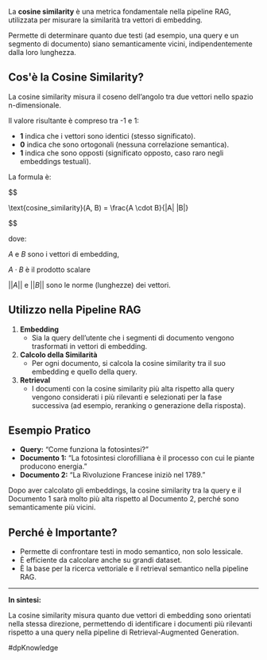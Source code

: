 La **cosine similarity** è una metrica fondamentale nella pipeline RAG, utilizzata per misurare la similarità tra vettori di embedding.

Permette di determinare quanto due testi (ad esempio, una query e un segmento di documento) siano semanticamente vicini, indipendentemente dalla loro lunghezza.

## Cos'è la Cosine Similarity?

La cosine similarity misura il coseno dell’angolo tra due vettori nello spazio n-dimensionale.

Il valore risultante è compreso tra -1 e 1:

- **1** indica che i vettori sono identici (stesso significato).
- **0** indica che sono ortogonali (nessuna correlazione semantica).
- **1** indica che sono opposti (significato opposto, caso raro negli embeddings testuali).

La formula è:

$$

\text{cosine\_similarity}(A, B) = \frac{A \cdot B}{\|A\| \|B\|}

$$

dove:

$A$ e $B$ sono i vettori di embedding,

$A \cdot B$ è il prodotto scalare

$||A||$ e $||B||$ sono le norme (lunghezze) dei vettori.

## Utilizzo nella Pipeline RAG

1. **Embedding**
    - Sia la query dell’utente che i segmenti di documento vengono trasformati in vettori di embedding.
2. **Calcolo della Similarità**
    - Per ogni documento, si calcola la cosine similarity tra il suo embedding e quello della query.
3. **Retrieval**
    - I documenti con la cosine similarity più alta rispetto alla query vengono considerati i più rilevanti e selezionati per la fase successiva (ad esempio, reranking o generazione della risposta).

## Esempio Pratico

- **Query:** “Come funziona la fotosintesi?”
- **Documento 1:** “La fotosintesi clorofilliana è il processo con cui le piante producono energia.”
- **Documento 2:** “La Rivoluzione Francese iniziò nel 1789.”

Dopo aver calcolato gli embeddings, la cosine similarity tra la query e il Documento 1 sarà molto più alta rispetto al Documento 2, perché sono semanticamente più vicini.

## Perché è Importante?

- Permette di confrontare testi in modo semantico, non solo lessicale.
- È efficiente da calcolare anche su grandi dataset.
- È la base per la ricerca vettoriale e il retrieval semantico nella pipeline RAG.

---

**In sintesi:**

La cosine similarity misura quanto due vettori di embedding sono orientati nella stessa direzione, permettendo di identificare i documenti più rilevanti rispetto a una query nella pipeline di Retrieval-Augmented Generation.

#dpKnowledge 
